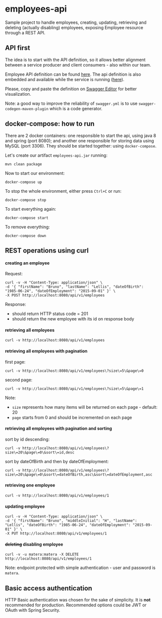 # employees-api

Sample project to handle employees, creating, updating, retrieving and deleting (actually disabling) employees, exposing Employee resource through a REST API.


## API first
The idea is to start with the API definition, so it allows better alignment between a service producer and client consumers - also within our team.

Employee API definition can be found [here](src/main/resources/static/swagger.yml). The api definition is also embedded and available while the service is running ([here](http://localhost:8080/swagger.yml)). 

Please, copy and paste the definition on [Swagger Editor](https://editor.swagger.io/) for better visualization.

Note: a good way to improve the reliability of `swagger.yml` is to use `swagger-codegen-maven-plugin` which is a code generator.

## docker-compose: how to run

There are 2 docker containers: one responsible to start the api, using java 8 and spring (port 8080); and another one responsible for storing data using MySQL (port 3306). They should be started together: using `docker-compose`.

Let's create our artifact `employees-api.jar` running: 

    mvn clean package

Now to start our environment:

    docker-compose up

To stop the whole environment, either press `Ctrl+C` or run: 

    docker-compose stop

To start everything again: 

    docker-compose start

To remove everything:

    docker-compose down


## REST operations using curl

#### creating an employee

Request:

    curl -v -H "Content-Type: application/json" \
    -d '{ "firstName": "Bruno", "lastName": "Lellis", "dateOfBirth": "1985-06-24", "dateOfEmployment": "2015-09-01" }' \
    -X POST http://localhost:8080/api/v1/employees

Response:
- should return HTTP status code = 201
- should return the new employee with its id on response body

#### retrieving all employees

    curl -v http://localhost:8080/api/v1/employees

#### retrieving all employees with pagination

first page: 

    curl -v http://localhost:8080/api/v1/employees\?size\=5\&page\=0

second page: 

    curl -v http://localhost:8080/api/v1/employees\?size\=5\&page\=1

Note: 
- `size` represents how many items will be returned on each page - default: 20
- `page` starts from 0 and should be incremented on each page

#### retrieving all employees with pagination and sorting

sort by id descending: 

    curl -v http://localhost:8080/api/v1/employees\?size\=20\&page\=0\&sort\=id,desc

sort by dateOfBirth and then by dateOfEmployment: 

    curl -v http://localhost:8080/api/v1/employees\?size\=20\&page\=0\&sort\=dateOfBirth,asc\&sort\=dateOfEmployment,asc


#### retrieving one employee

    curl -v http://localhost:8080/api/v1/employees/1

#### updating employee

    curl -v -H "Content-Type: application/json" \
    -d '{ "firstName": "Bruno", "middleInitial": "H", "lastName": "Lellis", "dateOfBirth": "1985-06-24", "dateOfEmployment": "2015-09-01" }' \
    -X PUT http://localhost:8080/api/v1/employees/1

#### ~~deleting~~ disabling employee

    curl -v -u matera:matera -X DELETE http://localhost:8080/api/v1/employees/1

Note: endpoint protected with simple authentication - user and password is `matera`.

## Basic access authentication

HTTP Basic authentication was chosen for the sake of simplicity. It is **not** recommended for production. Recommended options could be JWT or OAuth with Spring Security.

